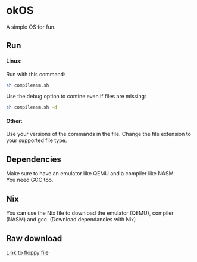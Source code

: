 # okOS
A simple OS for fun.
## Run
#### Linux:
Run with this command:
```sh
sh compileasm.sh
```
Use the debug option to contine even if files are missing:
```sh
sh compileasm.sh -d
```
#### Other:
Use your versions of the commands in the file. Change the file extension to your supported file type.
## Dependencies
Make sure to have an emulator like QEMU and a compiler like NASM.\
You need GCC too.
## Nix
You can use the Nix file to download the emulator (QEMU), compiler (NASM) and gcc. (Download dependancies with Nix)
## Raw download
<a href="bootloader.flp">Link to floppy file</a>